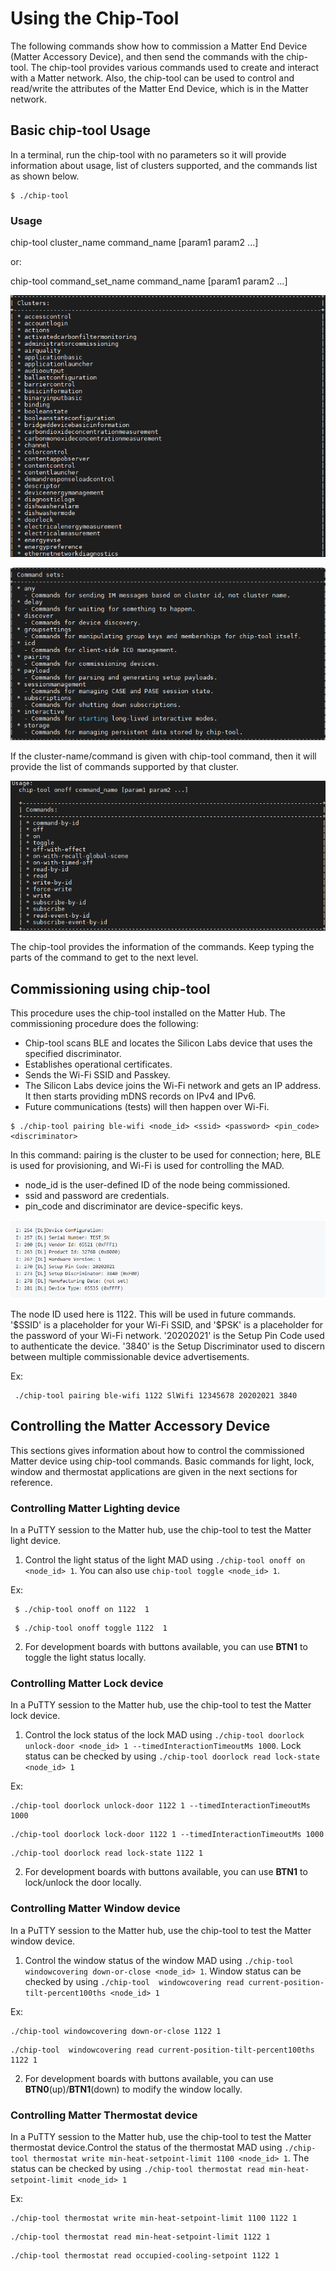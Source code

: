 # Using the Chip-Tool

 The following commands show how to commission a Matter End Device (Matter Accessory Device), and then send the commands with the chip-tool. The chip-tool provides various commands used to create and interact with a Matter network. Also, the chip-tool can be used to control and read/write the attributes of the Matter End Device, which is in the Matter network.

## Basic chip-tool Usage

In a terminal, run the chip-tool with no parameters so it will provide information about usage, list of clusters supported, and the commands list as shown below.

```shell
$ ./chip-tool
```
### Usage
  chip-tool cluster_name command_name [param1 param2 ...]

or:

  chip-tool command_set_name command_name [param1 param2 ...]

 ![chip-tool - clusters](./images/clusters-list.png)

 ![chip-tool - commands](./images/commands-list.png)

 If the cluster-name/command is given with chip-tool command, then it will provide the list of commands supported by that cluster.

 ![chip-tool - onoff cluster](./images/onoff-cluster.png)

 The chip-tool provides the information of the commands. Keep typing the parts of the command to get to the next level.

## Commissioning using chip-tool

This procedure uses the chip-tool installed on the Matter Hub. The commissioning procedure does the following:

- Chip-tool scans BLE and locates the Silicon Labs device that uses the specified discriminator.
- Establishes operational certificates.
- Sends the Wi-Fi SSID and Passkey.
- The Silicon Labs device joins the Wi-Fi network and gets an IP address. It then starts providing mDNS records on IPv4 and IPv6.
- Future communications (tests) will then happen over Wi-Fi.

```shell
$ ./chip-tool pairing ble-wifi <node_id> <ssid> <password> <pin_code> <discriminator>
```
In this command:
pairing is the cluster to be used for connection; here, BLE is used for provisioning, and Wi-Fi is used for controlling the MAD.
- node_id is the user-defined ID of the node being commissioned.
- ssid and password are credentials.
- pin_code and discriminator are device-specific keys.

![Device Configuration](./images/device-configuration.png)

The node ID used here is 1122. This will be used in future commands. '\$SSID' is a placeholder for your Wi-Fi SSID, and '\$PSK' is a placeholder for the password of your Wi-Fi network. '20202021' is the Setup Pin Code used to authenticate the device. '3840' is the Setup Discriminator used to discern between multiple commissionable device advertisements.

Ex:
```shell
 ./chip-tool pairing ble-wifi 1122 SlWifi 12345678 20202021 3840
 ```

## Controlling the Matter Accessory Device
This sections gives information about how to control the commissioned Matter device using chip-tool commands. Basic commands for light, lock, window and thermostat applications are given in the next sections for reference.  

### Controlling Matter Lighting device

In a PuTTY session to the Matter hub, use the chip-tool to test the Matter light device.

   1. Control the light status of the light MAD using `./chip-tool onoff on <node_id> 1`. You can also use  `chip-tool toggle <node_id> 1`.

   Ex:

   ```shell
    $ ./chip-tool onoff on 1122  1
   ```
   ```shell
    $ ./chip-tool onoff toggle 1122  1
   ```
   2. For development boards with buttons available, you can use **BTN1** to toggle the light status locally.

### Controlling Matter Lock device

In a PuTTY session to the Matter hub, use the chip-tool to test the Matter lock device.

   1. Control the lock status of the lock MAD using `./chip-tool doorlock unlock-door <node_id> 1 --timedInteractionTimeoutMs 1000`. Lock status can be checked by using `./chip-tool doorlock read lock-state <node_id> 1`

   Ex:

   ```shell
   ./chip-tool doorlock unlock-door 1122 1 --timedInteractionTimeoutMs 1000
   ```
   ```shell
   ./chip-tool doorlock lock-door 1122 1 --timedInteractionTimeoutMs 1000
   ```
   ```
   ./chip-tool doorlock read lock-state 1122 1
   ```
   2. For development boards with buttons available, you can use **BTN1** to lock/unlock the door locally.

### Controlling Matter Window device

In a PuTTY session to the Matter hub, use the chip-tool to test the Matter window device.

   1. Control the window status of the window MAD using `./chip-tool windowcovering down-or-close <node_id> 1`. Window status can be checked by using `./chip-tool  windowcovering read current-position-tilt-percent100ths <node_id> 1`

   Ex:

   ```shell
   ./chip-tool windowcovering down-or-close 1122 1
   ```
   ```shell
  ./chip-tool  windowcovering read current-position-tilt-percent100ths 1122 1
   ```
   2. For development boards with buttons available, you can use **BTN0**(up)/**BTN1**(down) to modify the window locally.

### Controlling Matter Thermostat device

In a PuTTY session to the Matter hub, use the chip-tool to test the Matter thermostat device.Control the status of the thermostat MAD using `./chip-tool thermostat write min-heat-setpoint-limit 1100 <node_id> 1`. The status can be checked by using `./chip-tool thermostat read min-heat-setpoint-limit <node_id> 1`

   Ex:

   ```shell
   ./chip-tool thermostat write min-heat-setpoint-limit 1100 1122 1
   ```
   ```shell
   ./chip-tool thermostat read min-heat-setpoint-limit 1122 1
   ```
   ```shell
   ./chip-tool thermostat read occupied-cooling-setpoint 1122 1
   ```